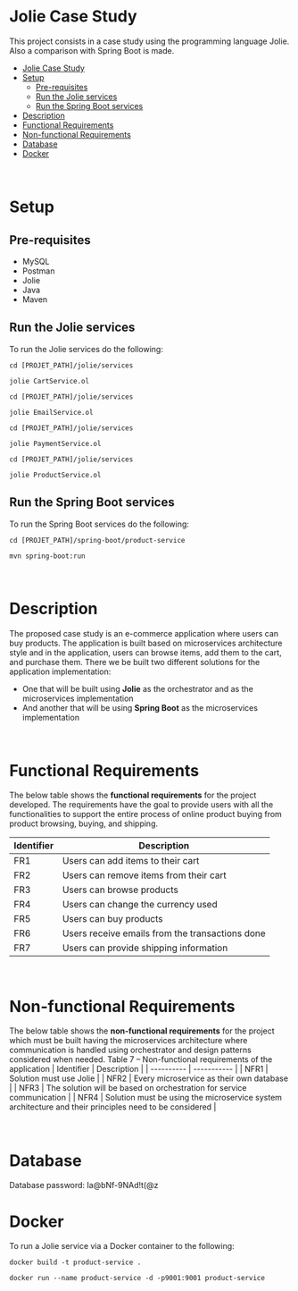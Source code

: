 # Jolie Case Study
This project consists in a case study using the programming language Jolie. Also a comparison with Spring Boot is made.

- [Jolie Case Study](#jolie-case-study)
- [Setup](#setup)
  - [Pre-requisites](#pre-requisites)
  - [Run the Jolie services](#run-the-jolie-services)
  - [Run the Spring Boot services](#run-the-spring-boot-services)
- [Description](#description)
- [Functional Requirements](#functional-requirements)
- [Non-functional Requirements](#non-functional-requirements)
- [Database](#database)
- [Docker](#docker)

&nbsp;

# Setup
## Pre-requisites
- MySQL
- Postman
- Jolie
- Java
- Maven

## Run the Jolie services

To run the Jolie services do the following:

```shell
cd [PROJET_PATH]/jolie/services

jolie CartService.ol
```

```shell
cd [PROJET_PATH]/jolie/services

jolie EmailService.ol
```

```shell
cd [PROJET_PATH]/jolie/services

jolie PaymentService.ol
```

```shell
cd [PROJET_PATH]/jolie/services

jolie ProductService.ol
```

## Run the Spring Boot services

To run the Spring Boot services do the following:

```shell
cd [PROJET_PATH]/spring-boot/product-service

mvn spring-boot:run
```

&nbsp;

# Description
The proposed case study is an e-commerce application where users can buy products. The application is built based on microservices architecture style and in the application, users can browse items, add them to the cart, and purchase them.
There we be built two different solutions for the application implementation:
- One that will be built using **Jolie** as the orchestrator and as the microservices implementation 
- And another that will be using **Spring Boot** as the microservices implementation 

&nbsp;

# Functional Requirements
The below table shows the **functional requirements** for the project developed. The requirements have the goal to provide users with all the functionalities to support the entire process of online product buying from product browsing, buying, and shipping. 

| Identifier | Description |
| ---------- | ----------- |
| FR1 | Users can add items to their cart |
| FR2 | Users can remove items from their cart |
| FR3 | Users can browse products |
| FR4 | Users can change the currency used |
| FR5 | Users can buy products |
| FR6 | Users receive emails from the transactions done |
| FR7 | Users can provide shipping information |

&nbsp;

# Non-functional Requirements
The below table shows the **non-functional requirements** for the project which must be built having the microservices architecture where communication is handled using orchestrator and design patterns considered when needed.
Table 7 – Non-functional requirements of the application
| Identifier |	Description |
| ---------- | ----------- |
| NFR1 | Solution must use Jolie |
| NFR2 | Every microservice as their own database |
| NFR3 | The solution will be based on orchestration for service communication |
| NFR4 | Solution must be using the microservice system architecture and their principles need to be considered |

&nbsp;

# Database

Database password: Ia@bNf-9NAd!t(@z

# Docker

To run a Jolie service via a Docker container to the following:

```shell
docker build -t product-service .
```

```shell
docker run --name product-service -d -p9001:9001 product-service
```